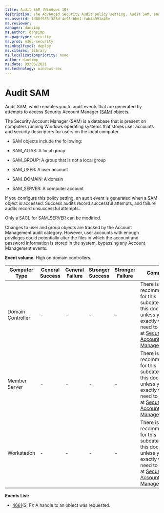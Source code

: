 ```yaml
---
title: Audit SAM (Windows 10)
description: The Advanced Security Audit policy setting, Audit SAM, enables you to audit events generated by attempts to access Security Account Manager (SAM) objects.
ms.assetid: 1d00f955-383d-4c95-bbd1-fab4a991a46e
ms.reviewer: 
manager: dansimp
ms.author: dansimp
ms.pagetype: security
ms.prod: m365-security
ms.mktglfcycl: deploy
ms.sitesec: library
ms.localizationpriority: none
author: dansimp
ms.date: 09/06/2021
ms.technology: windows-sec
---
```


# Audit SAM


Audit SAM, which enables you to audit events that are generated by attempts to access Security Account Manager ([SAM](/previous-versions/windows/it-pro/windows-server-2003/cc756748(v=ws.10))) objects.

The Security Account Manager (SAM) is a database that is present on computers running Windows operating systems that stores user accounts and security descriptors for users on the local computer.

-   SAM objects include the following:

-   SAM\_ALIAS: A local group

-   SAM\_GROUP: A group that is not a local group

-   SAM\_USER: A user account

-   SAM\_DOMAIN: A domain

-   SAM\_SERVER: A computer account

If you configure this policy setting, an audit event is generated when a SAM object is accessed. Success audits record successful attempts, and failure audits record unsuccessful attempts.

Only a [SACL](/windows/win32/secauthz/access-control-lists) for SAM\_SERVER can be modified.

Changes to user and group objects are tracked by the Account Management audit category. However, user accounts with enough privileges could potentially alter the files in which the account and password information is stored in the system, bypassing any Account Management events.

**Event volume**: High on domain controllers.

| Computer Type     | General Success | General Failure | Stronger Success | Stronger Failure | Comments                                                                                                                                                                                                                    |
|-------------------|-----------------|-----------------|------------------|------------------|-----------------------------------------------------------------------------------------------------------------------------------------------------------------------------------------------------------------------------|
| Domain Controller | -               | -               | -                | -                | There is no recommendation for this subcategory in this document, unless you know exactly what you need to monitor at [Security Account Manager](/previous-versions/windows/it-pro/windows-server-2003/cc756748(v=ws.10)) level. |
| Member Server     | -               | -               | -                | -                | There is no recommendation for this subcategory in this document, unless you know exactly what you need to monitor at [Security Account Manager](/previous-versions/windows/it-pro/windows-server-2003/cc756748(v=ws.10)) level. |
| Workstation       | -               | -               | -                | -                | There is no recommendation for this subcategory in this document, unless you know exactly what you need to monitor at [Security Account Manager](/previous-versions/windows/it-pro/windows-server-2003/cc756748(v=ws.10)) level. |

**Events List:**

-   [4661](event-4661.md)(S, F): A handle to an object was requested.